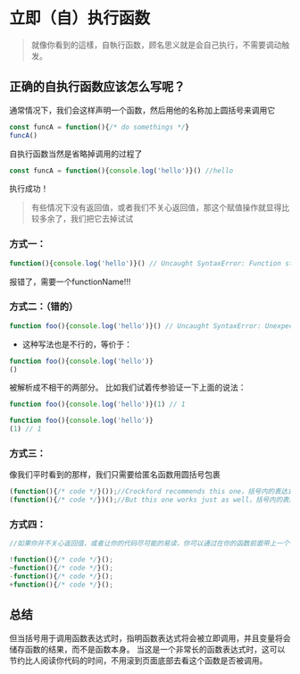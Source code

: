 # 立即（自）执行函数

> 就像你看到的這樣，自執行函数，顾名思义就是会自己执行，不需要调动触发。

## 正确的自执行函数应该怎么写呢？
通常情况下，我们会这样声明一个函数，然后用他的名称加上圆括号来调用它
```js
const funcA = function(){/* do somethings */}
funcA()

```
自执行函数当然是省略掉调用的过程了

```js
const funcA = function(){console.log('hello')}() //hello
```
执行成功！

> 有些情况下没有返回值，或者我们不关心返回值，那这个赋值操作就显得比较多余了，我们把它去掉试试

### 方式一：

```js
function(){console.log('hello')}() // Uncaught SyntaxError: Function statements require a function name
```
报错了，需要一个functionName!!!

### 方式二：（错的）

```js
function foo(){console.log('hello')}() // Uncaught SyntaxError: Unexpected token ')'
```
+ 这种写法也是不行的，等价于：
```js
function foo(){console.log('hello')}
()
```
被解析成不相干的两部分。
比如我们试着传参验证一下上面的说法：
```js
function foo(){console.log('hello')}(1) // 1

function foo(){console.log('hello')}
(1) // 1
```

### 方式三：

像我们平时看到的那样，我们只需要给匿名函数用圆括号包裹

```js
(function(){/* code */}());//Crockford recommends this one，括号内的表达式代表函数立即调用表达式
(function(){/* code */})();//But this one works just as well，括号内的表达式代表函数表达式
```
### 方式四：

```js
//如果你并不关心返回值，或者让你的代码尽可能的易读，你可以通过在你的函数前面带上一个一元操作符来存储字节

!function(){/* code */}();
~function(){/* code */}();
-function(){/* code */}();
+function(){/* code */}();

```

## 总结
但当括号用于调用函数表达式时，指明函数表达式将会被立即调用，并且变量将会储存函数的结果，而不是函数本身。
当这是一个非常长的函数表达式时，这可以节约比人阅读你代码的时间，不用滚到页面底部去看这个函数是否被调用。





